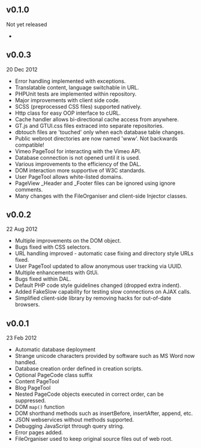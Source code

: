 v0.1.0
------
Not yet released

* 

v0.0.3
------
20 Dec 2012

* Error handling implemented with exceptions.
* Translatable content, language switchable in URL.
* PHPUnit tests are implemented within repository.
* Major improvements with client side code.
* SCSS (preprocessed CSS files) supported natively.
* Http class for easy OOP interface to cURL.
* Cache handler allows bi-directional cache access from anywhere.
* GT.js and GTUI.css files extraced into separate repositories.
* dbtouch files are 'touched' only when each database table changes.
* Public webroot directories are now named 'www'. Not backwards compatible!
* Vimeo PageTool for interacting with the Vimeo API.
* Database connection is not opened until it is used.
* Various improvements to the efficiency of the DAL.
* DOM interaction more supportive of W3C standards.
* User PageTool allows white-listed domains.
* PageView _Header and _Footer files can be ignored using ignore comments.
* Many changes with the FileOrganiser and client-side Injector classes.

v0.0.2
------
22 Aug 2012

* Multiple improvements on the DOM object.
* Bugs fixed with CSS selectors.
* URL handling improved - automatic case fixing and directory style URLs fixed.
* User PageTool updated to allow anonymous user tracking via UUID.
* Multiple enhancements with GtUi.
* Bugs fixed within DAL.
* Default PHP code style guidelines changed (dropped extra indent).
* Added FakeSlow capability for testing slow connections on AJAX calls.
* Simplified client-side library by removing hacks for out-of-date browsers.

v0.0.1
------
23 Feb 2012

* Automatic database deployment
* Strange unicode characters provided by software such as MS Word now handled.
* Database creation order defined in creation scripts.
* Optional PageCode class suffix
* Content PageTool
* Blog PageTool
* Nested PageCode objects executed in correct order, can be suppressed.
* DOM `map()` function
* DOM shorthand methods such as insertBefore, insertAfter, append, etc.
* JSON webservices without methods supported.
* Debugging JavaScript through query string.
* Error pages added.
* FileOrganiser used to keep original source files out of web root.
